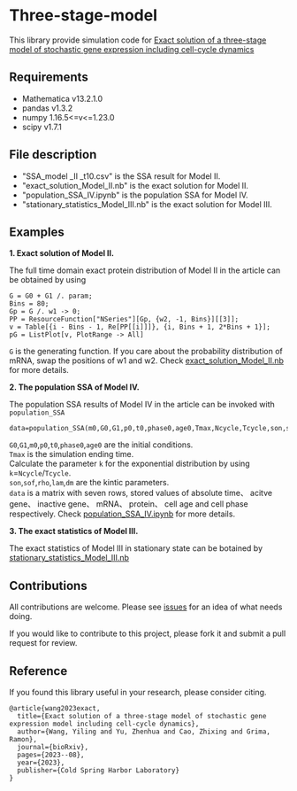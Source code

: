 # Three-stage-model
This library provide simulation code for [Exact solution of a three-stage model of stochastic gene expression including
cell-cycle dynamics](https://www.biorxiv.org/content/10.1101/2023.08.29.555255v2.full.pdf)
## Requirements
- Mathematica v13.2.1.0
- pandas v1.3.2
- numpy  1.16.5<=v<=1.23.0
- scipy v1.7.1
## File description
- "SSA_model _II _t10.csv" is the SSA result for Model II.
- "exact_solution_Model_II.nb" is the exact solution for Model II.
- "population_SSA_IV.ipynb" is the population SSA for Model IV.
- "stationary_statistics_Model_III.nb" is the exact solution for Model III.

## Examples
__1. Exact solution of Model II.__  

The full time domain exact protein distribution of Model II in the article can be obtained by using
```
G = G0 + G1 /. param;
Bins = 80;
Gp = G /. w1 -> 0;
PP = ResourceFunction["NSeries"][Gp, {w2, -1, Bins}][[3]];
v = Table[{i - Bins - 1, Re[PP[[i]]]}, {i, Bins + 1, 2*Bins + 1}];
pG = ListPlot[v, PlotRange -> All]
```
`G` is the generating function. If you care about the probability distribution of mRNA, swap the positions of w1 and w2. Check [exact_solution_Model_II.nb]() for more details.

__2. The population SSA of Model IV.__  

The population SSA results of Model IV in the article can be invoked with `population_SSA`
```
data=population_SSA(m0,G0,G1,p0,t0,phase0,age0,Tmax,Ncycle,Tcycle,son,soff,rho,lam,dm)
```
`G0`,`G1`,`m0`,`p0`,`t0`,`phase0`,`age0` are the initial conditions.  
`Tmax` is the simulation ending time.  
Calculate the parameter `k` for the exponential distribution by using `k`=`Ncycle`/`Tcycle`.  
`son`,`sof`,`rho`,`lam`,`dm` are the kintic parameters.  
`data` is a matrix with seven rows, stored values of 
absolute time、 acitve gene、 inactive gene、 mRNA、 protein、 cell age and cell phase respectively. Check [population_SSA_IV.ipynb]() for more details.  

__3. The exact statistics of Model III.__  

The exact statistics of Model III in stationary state can be botained by [stationary_statistics_Model_III.nb]()

## Contributions
All contributions are welcome. Please see [issues](https://github.com/dgbsg/Three-stage-model/issues) for an idea of what needs doing.  

If you would like to contribute to this project, please fork it and submit a pull request for review.

## Reference
If you found this library useful in your research, please consider citing.
```
@article{wang2023exact,
  title={Exact solution of a three-stage model of stochastic gene expression model including cell-cycle dynamics},
  author={Wang, Yiling and Yu, Zhenhua and Cao, Zhixing and Grima, Ramon},
  journal={bioRxiv},
  pages={2023--08},
  year={2023},
  publisher={Cold Spring Harbor Laboratory}
}
```
